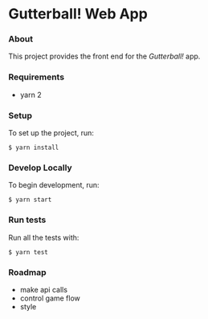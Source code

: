 # Gutterball! Web App

### About
This project provides the front end for the *Gutterball!* app.

### Requirements
- yarn 2

### Setup
To set up the project, run:
```
$ yarn install
```

### Develop Locally
To begin development, run:
```
$ yarn start
```

### Run tests
Run all the tests with:
```
$ yarn test
```

### Roadmap
- make api calls
- control game flow
- style